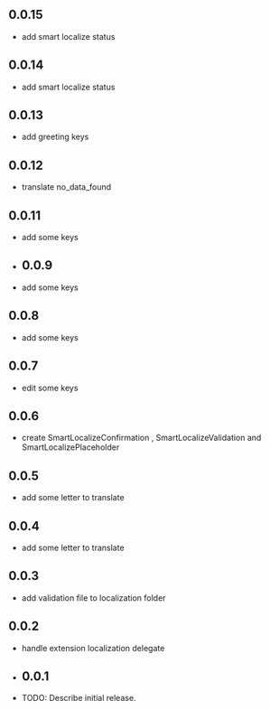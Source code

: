 ## 0.0.15

* add smart localize status

## 0.0.14

* add smart localize status

## 0.0.13

* add greeting keys

## 0.0.12

* translate no_data_found

## 0.0.11

* add some keys

* ## 0.0.9

* add some keys

## 0.0.8

* add some keys

## 0.0.7

* edit some keys

## 0.0.6

* create SmartLocalizeConfirmation , SmartLocalizeValidation and SmartLocalizePlaceholder

## 0.0.5

* add some letter to translate

## 0.0.4

* add some letter to translate

## 0.0.3

* add validation file to localization folder

## 0.0.2

* handle extension localization delegate

* ## 0.0.1
* TODO: Describe initial release.
